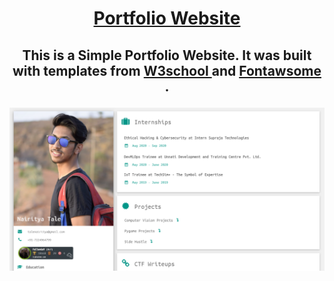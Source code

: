 <h1><p align="center"> <a href="https://nairitya03.github.io/"> Portfolio Website </a></p></h1>

<h2><p align="center"> This is a Simple Portfolio Website. It was built with templates from <a href="https://www.w3schools.com/w3css/default.asp"> W3school </a> and <a href="https://www.w3schools.com/w3css/default.asp"> Fontawsome </a>.</h2></p>

<p align="center"><img src ="./img/sample.png"></p>
